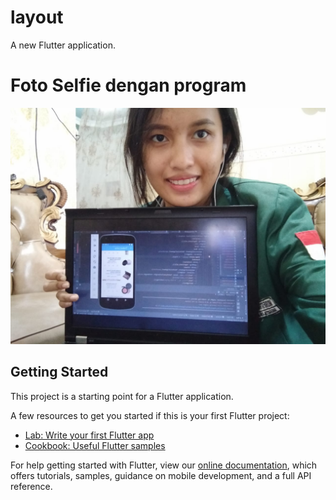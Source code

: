 # layout

A new Flutter application.

# Foto Selfie dengan program
![Image of Selfie](https://github.com/lindapratiwi/MLbeauty/blob/master/gambar/WhatsApp%20Image%202020-10-23%20at%205.35.12%20PM.jpeg)
## Getting Started

This project is a starting point for a Flutter application.

A few resources to get you started if this is your first Flutter project:

- [Lab: Write your first Flutter app](https://flutter.dev/docs/get-started/codelab)
- [Cookbook: Useful Flutter samples](https://flutter.dev/docs/cookbook)

For help getting started with Flutter, view our
[online documentation](https://flutter.dev/docs), which offers tutorials,
samples, guidance on mobile development, and a full API reference.
